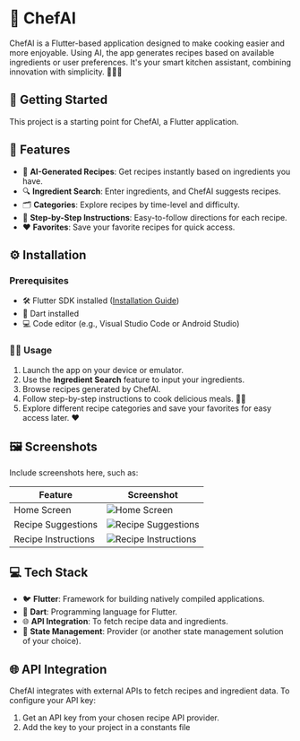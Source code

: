 # 🍴 ChefAI

ChefAI is a Flutter-based application designed to make cooking easier and more enjoyable. Using AI, the app generates recipes based on available ingredients or user preferences. It's your smart kitchen assistant, combining innovation with simplicity. 🧑‍🍳✨

## 🚀 Getting Started

This project is a starting point for ChefAI, a Flutter application.

## 🌟 Features

- 🤖 **AI-Generated Recipes**: Get recipes instantly based on ingredients you have.  
- 🔍 **Ingredient Search**: Enter ingredients, and ChefAI suggests recipes.  
- 🗂️ **Categories**: Explore recipes by time-level and difficulty.  
- 📜 **Step-by-Step Instructions**: Easy-to-follow directions for each recipe.  
- ❤️ **Favorites**: Save your favorite recipes for quick access.  

## ⚙️ Installation

### Prerequisites

- 🛠️ Flutter SDK installed ([Installation Guide](https://docs.flutter.dev/get-started/install))  
- 🧰 Dart installed  
- 💻 Code editor (e.g., Visual Studio Code or Android Studio)  

### 🧑‍🍳 Usage

1. Launch the app on your device or emulator.  
2. Use the **Ingredient Search** feature to input your ingredients.  
3. Browse recipes generated by ChefAI.  
4. Follow step-by-step instructions to cook delicious meals. 🥗🍛  
5. Explore different recipe categories and save your favorites for easy access later. ❤️  

## 🖼️ Screenshots

Include screenshots here, such as:  

| Feature             | Screenshot                                    |
|---------------------|-----------------------------------------------|
| Home Screen         | ![Home Screen](screenshots/home_screen.png)   |
| Recipe Suggestions  | ![Recipe Suggestions](screenshots/recipe_suggestions.png) |
| Recipe Instructions | ![Recipe Instructions](screenshots/recipe_instructions.png) |

## 💻 Tech Stack

- 🐦 **Flutter**: Framework for building natively compiled applications.  
- 🎯 **Dart**: Programming language for Flutter.  
- 🌐 **API Integration**: To fetch recipe data and ingredients.  
- 🧩 **State Management**: Provider (or another state management solution of your choice).  

## 🌐 API Integration

ChefAI integrates with external APIs to fetch recipes and ingredient data. To configure your API key:  

1. Get an API key from your chosen recipe API provider.  
2. Add the key to your project in a constants file



